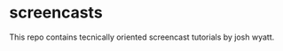 screencasts
===========

This repo contains tecnically oriented screencast tutorials by josh wyatt.
